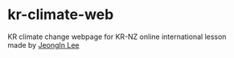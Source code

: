 # kr-climate-web
KR climate change webpage for KR-NZ online international lesson<br/>
made by [JeongIn Lee](https://github.com/Jeongin205)
